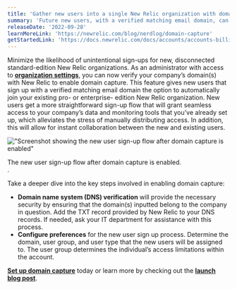 ```yaml
---
title: 'Gather new users into a single New Relic organization with domain capture' 
summary: 'Future new users, with a verified matching email domain, can now be automatically added to their company’s existing New Relic organization.' 
releaseDate: '2022-09-28' 
learnMoreLink: 'https://newrelic.com/blog/nerdlog/domain-capture' 
getStartedLink: 'https://docs.newrelic.com/docs/accounts/accounts-billing/account-setup/domain-capture/'
---
```


Minimize the likelihood of unintentional sign-ups for new, disconnected standard-edition New Relic organizations. As an administrator with access to [**organization settings**](https://docs.newrelic.com/docs/accounts/accounts-billing/new-relic-one-user-management/user-management-concepts/#admin-settings), you can now verify your company’s domain(s) with New Relic to enable domain capture. This feature gives new users that sign up with a verified matching email domain the option to automatically join your existing pro- or enterprise- edition New Relic organization. New users get a more straightforward sign-up flow that will grant seamless access to your company’s data and monitoring tools that you’ve already set up, which alleviates the stress of manually distributing access. In addition, this will allow for instant collaboration between the new and existing users.

!["Screenshot showing the new user sign-up flow after domain capture is enabled"](./images/DomainCaptureSignUpFlow.png "Screenshot showing the new user sign-up flow after domain capture is enabled")

<figcaption>The new user sign-up flow after domain capture is enabled.</figcaption>.

Take a deeper dive into the key steps involved in enabling domain capture:
* **Domain name system (DNS) verification** will provide the necessary security by ensuring that the domain(s) inputted belong to the company in question. Add the TXT record provided by New Relic to your DNS records. If needed, ask your IT department for assistance with this process.
* **Configure preferences** for the new user sign up process. Determine the domain, user group, and user type that the new users will be assigned to. The user group determines the individual’s access limitations within the account.

[**Set up domain capture**](https://docs.newrelic.com/docs/accounts/accounts-billing/account-setup/domain-capture) today or learn more by checking out the [**launch blog post**](https://newrelic.com/blog/nerdlog/domain-capture).